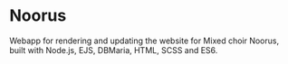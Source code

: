 # Noorus
Webapp for rendering and updating the website for Mixed choir Noorus, built with Node.js, EJS, DBMaria, HTML, SCSS and ES6.
